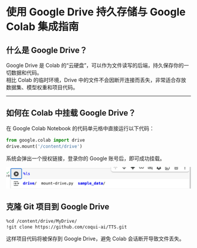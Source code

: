 # 使用 Google Drive 持久存储与 Google Colab 集成指南

## 什么是 Google Drive？

Google Drive 是 Colab 的“云硬盘”，可以作为文件读写的后端，持久保存你的一切数据和代码。  
相比 Colab 的临时环境，Drive 中的文件不会因断开连接而丢失，非常适合存放数据集、模型权重和项目代码。

---

## 如何在 Colab 中挂载 Google Drive？

在 Google Colab Notebook 的代码单元格中直接运行以下代码：

```python
from google.colab import drive
drive.mount('/content/drive')
```
系统会弹出一个授权链接，登录你的 Google 账号后，即可成功挂载。

![alt text](drive-mount-success.png)

## 克隆 Git 项目到 Google Drive
```
%cd /content/drive/MyDrive/
!git clone https://github.com/coqui-ai/TTS.git

```
这样项目代码将被保存到 Google Drive，避免 Colab 会话断开导致文件丢失。